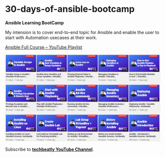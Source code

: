 # 30-days-of-ansible-bootcamp

**Ansible Learning BootCamp**

My intension is to cover end-to-end topic for Ansible and enable the user to start with Automation usecases at their work.


[Ansible Full Course – YouTube Playlist](https://youtu.be/K4wGqwS2RLw?list=PLH5uDiXcw8tSW9Y6FsVsSQJQ88tMPBsbK)

[![30-days-of-ansible](ansible-videos.png)](https://youtu.be/K4wGqwS2RLw?list=PLH5uDiXcw8tSW9Y6FsVsSQJQ88tMPBsbK)


Subscribe to **[techbeatly YouTube Channel](https://www.youtube.com/techbeatly)**.

